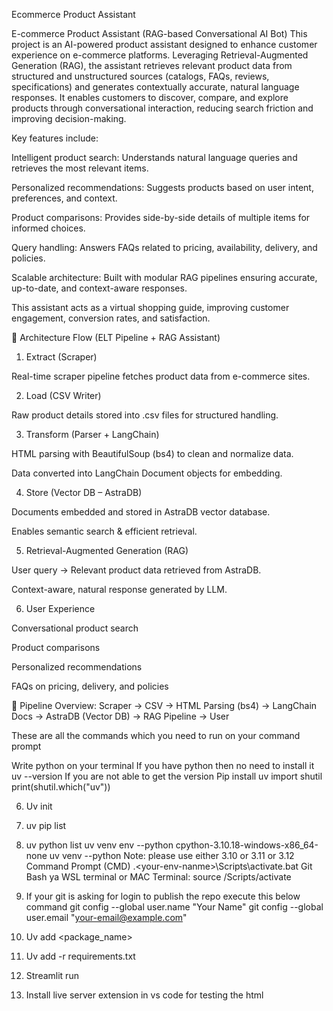 Ecommerce Product Assistant

E-commerce Product Assistant (RAG-based Conversational AI Bot)
This project is an AI-powered product assistant designed to enhance customer experience on e-commerce platforms. Leveraging Retrieval-Augmented Generation (RAG), the assistant retrieves relevant product data from structured and unstructured sources (catalogs, FAQs, reviews, specifications) and generates contextually accurate, natural language responses. It enables customers to discover, compare, and explore products through conversational interaction, reducing search friction and improving decision-making.

Key features include:

Intelligent product search: Understands natural language queries and retrieves the most relevant items.

Personalized recommendations: Suggests products based on user intent, preferences, and context.

Product comparisons: Provides side-by-side details of multiple items for informed choices.

Query handling: Answers FAQs related to pricing, availability, delivery, and policies.

Scalable architecture: Built with modular RAG pipelines ensuring accurate, up-to-date, and context-aware responses.

This assistant acts as a virtual shopping guide, improving customer engagement, conversion rates, and satisfaction.


🔹 Architecture Flow (ELT Pipeline + RAG Assistant)

1. Extract (Scraper)

Real-time scraper pipeline fetches product data from e-commerce sites.

2. Load (CSV Writer)

Raw product details stored into .csv files for structured handling.

3. Transform (Parser + LangChain)

HTML parsing with BeautifulSoup (bs4) to clean and normalize data.

Data converted into LangChain Document objects for embedding.

4. Store (Vector DB – AstraDB)

Documents embedded and stored in AstraDB vector database.

Enables semantic search & efficient retrieval.

5. Retrieval-Augmented Generation (RAG)

User query → Relevant product data retrieved from AstraDB.

Context-aware, natural response generated by LLM.

6. User Experience

Conversational product search

Product comparisons

Personalized recommendations

FAQs on pricing, delivery, and policies

📌 Pipeline Overview:
Scraper → CSV → HTML Parsing (bs4) → LangChain Docs → AstraDB (Vector DB) → RAG Pipeline → User



These are all the commands which you need to run on your command prompt

Write python on your terminal
If you have python then no need to install it
 uv --version
If you are not able to get the version
Pip install uv
import shutil
print(shutil.which("uv"))

6. Uv init <my-project-name>
7. uv pip list
 
8. uv python list
uv venv env --python cpython-3.10.18-windows-x86_64-none
uv venv <your-env-namne> --python <your-python-version>
Note: please use either 3.10 or 3.11 or 3.12
Command Prompt (CMD)  .\<your-env-nanme>\Scripts\activate.bat
Git Bash ya WSL terminal  or MAC Terminal:
source <your-env-nanme>/Scripts/activate


18. If your git is asking for login to publish the repo execute this below command
git config --global user.name "Your Name"
git config --global user.email "your-email@example.com"
19. Uv add <package_name>
20. Uv add -r requirements.txt
21. Streamlit run <give your streamlit python filename>
22. Install live server extension in vs code for testing the html
